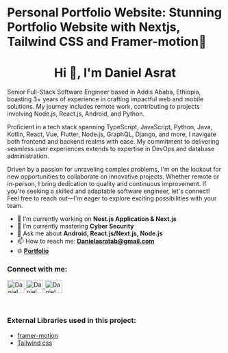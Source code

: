 # Personal Portfolio Website: Stunning Portfolio Website with Nextjs, Tailwind CSS and Framer-motion🌟

<h1 align="center">Hi 👋, I'm Daniel Asrat</h1>

<p>Senior Full-Stack Software Engineer based in Addis Ababa, Ethiopia, boasting 3+ years of experience in crafting impactful web and mobile solutions. My journey includes remote work, contributing to projects involving Node.js, React.js, Android, and Python.</p>

<p>Proficient in a tech stack spanning TypeScript, JavaScript, Python, Java, Kotlin, React, Vue, Flutter, Node.js, GraphQL, Django, and more, I navigate both frontend and backend realms with ease. My commitment to delivering seamless user experiences extends to expertise in DevOps and database administration.</p>

<p>Driven by a passion for unraveling complex problems, I'm on the lookout for new opportunities to collaborate on innovative projects. Whether remote or in-person, I bring dedication to quality and continuous improvement. If you're seeking a skilled and adaptable software engineer, let's connect! Feel free to reach out—I'm eager to explore exciting possibilities with your team.</p>

- 🔭 I’m currently working on **Nest.js Application & Next.js**
- 🌱 I’m currently mastering **Cyber Security**
- 💬 Ask me about **Android, React.js/Next.js, Node.js**
- 📫 How to reach me: **[Danielasratab@gmail.com](mailto:Danielasratab@gmail.com)**
- 🌐 **[Portfolio](https://danielasrat.github.io/UGR-4100-14-js-css-html/)**

<h3>Connect with me:</h3>
<p>
  <a href="https://twitter.com/Danielasrate" target="blank">
    <img align="center" src="https://raw.githubusercontent.com/rahuldkjain/github-profile-readme-generator/master/src/images/icons/Social/twitter.svg" alt="Daniel Asrat on Twitter" height="30" width="40" />
  </a>  
  <a href="https://linkedin.com/in/danielasrat" target="blank">
    <img align="center" src="https://raw.githubusercontent.com/rahuldkjain/github-profile-readme-generator/master/src/images/icons/Social/linked-in-alt.svg" alt="Daniel Asrat on LinkedIn" height="30" width="40" />
  </a>  
  <a href="https://instagram.com/_danielasrat" target="blank">
    <img align="center" src="https://raw.githubusercontent.com/rahuldkjain/github-profile-readme-generator/master/src/images/icons/Social/stack-overflow.svg" alt="Daniel Asrat on Instagram" height="30" width="40" />
  </a>
</p>
<br/>

### External Libraries used in this project:

- [framer-motion](https://www.framer.com/motion/) <br />
- [Tailwind css](https://tailwindcss.com/) <br />
